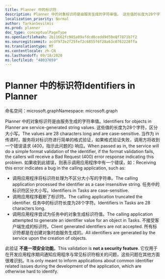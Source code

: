 ```yaml
---
title: Planner 中的标识符
description: Planner 中的对象标识符是由服务生成的字符串值。 这些值的长度为28个字符，区分大小写。 当作为 in 传递时，服务将对标识符进行简单的格式验证，如果格式验证失败，调用方将收到一个错误请求 (400，指示此问题的) 响应。 如果收到此错误，则表示调用应用程序中有一个错误，如：
localization_priority: Normal
author: TarkanSevilmis
ms.prod: planner
doc_type: conceptualPageType
ms.openlocfilehash: 2b11662fc985a89afdcd8cedd9d50e8f7871b7f2
ms.sourcegitcommit: acdf972e2f25fef2c6855f6f28a63c0762228ffa
ms.translationtype: MT
ms.contentlocale: zh-CN
ms.lasthandoff: 09/18/2020
ms.locfileid: "48037659"
---
```

# <a name="identifiers-in-planner"></a><span data-ttu-id="dfa2d-106">Planner 中的标识符</span><span class="sxs-lookup"><span data-stu-id="dfa2d-106">Identifiers in Planner</span></span>

<span data-ttu-id="dfa2d-107">命名空间：microsoft.graph</span><span class="sxs-lookup"><span data-stu-id="dfa2d-107">Namespace: microsoft.graph</span></span>

<span data-ttu-id="dfa2d-108">Planner 中的对象标识符是由服务生成的字符串值。</span><span class="sxs-lookup"><span data-stu-id="dfa2d-108">Identifiers for objects in Planner are service-generated string values.</span></span> <span data-ttu-id="dfa2d-109">这些值的长度为28个字符，区分大小写。</span><span class="sxs-lookup"><span data-stu-id="dfa2d-109">The values are 28 characters long and are case-sensitive.</span></span> <span data-ttu-id="dfa2d-110">当作为 in 传递时，服务将对标识符进行简单的格式验证，如果格式验证失败，调用方将收到一个错误请求 (400，指示此问题的) 响应。</span><span class="sxs-lookup"><span data-stu-id="dfa2d-110">When passed as in, the service will do a simple format validation of the identifier, if the format validation fails, the callers will receive a Bad Request (400) error response indicating this problem.</span></span> <span data-ttu-id="dfa2d-111">如果收到此错误，则表示调用应用程序中有一个错误，如：</span><span class="sxs-lookup"><span data-stu-id="dfa2d-111">Receiving this error indicates a bug in the calling application, such as:</span></span>

- <span data-ttu-id="dfa2d-112">调用应用程序将标识符处理为不区分大小写的字符串。</span><span class="sxs-lookup"><span data-stu-id="dfa2d-112">The calling application processed the identifier as a case insensitive string.</span></span> <span data-ttu-id="dfa2d-113">任务中的标识符区分大小写。</span><span class="sxs-lookup"><span data-stu-id="dfa2d-113">Identifiers in Tasks are case-sensitive.</span></span>
- <span data-ttu-id="dfa2d-114">调用应用程序截断了标识符。</span><span class="sxs-lookup"><span data-stu-id="dfa2d-114">The calling application truncated the identifier.</span></span> <span data-ttu-id="dfa2d-115">任务中的标识符长度为28个字符。</span><span class="sxs-lookup"><span data-stu-id="dfa2d-115">Identifiers in Tasks are 28 characters long.</span></span>
- <span data-ttu-id="dfa2d-116">调用应用程序尝试为任务中的对象生成标识符值。</span><span class="sxs-lookup"><span data-stu-id="dfa2d-116">The calling application attempted to generate an identifier value for an object in Tasks.</span></span> <span data-ttu-id="dfa2d-117">不接受客户端生成的标识符。</span><span class="sxs-lookup"><span data-stu-id="dfa2d-117">Client generated identifiers are not accepted.</span></span> <span data-ttu-id="dfa2d-118">所有标识符都是在创建对象时由服务生成的。</span><span class="sxs-lookup"><span data-stu-id="dfa2d-118">All identifiers are generated by the service upon the creation of objects.</span></span>

<span data-ttu-id="dfa2d-119">此验证 **不是一项安全功能**。</span><span class="sxs-lookup"><span data-stu-id="dfa2d-119">This validation is **not a security feature**.</span></span> <span data-ttu-id="dfa2d-120">它仅用于在开发应用程序期间通知应用程序与常见标识符相关的问题，这些问题在其他方面很难识别。</span><span class="sxs-lookup"><span data-stu-id="dfa2d-120">It is only meant to inform applications about common identifier related issues during the development of the application, which are otherwise hard to identify.</span></span>

